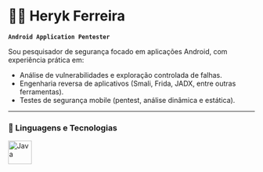 # 👨‍💻 Heryk Ferreira

**`Android Application Pentester`**

Sou pesquisador de segurança focado em aplicações Android, com experiência prática em:
- Análise de vulnerabilidades e exploração controlada de falhas.
- Engenharia reversa de aplicativos (Smali, Frida, JADX, entre outras ferramentas).
- Testes de segurança mobile (pentest, análise dinâmica e estática).

---
### 🧷 Linguagens e Tecnologias
<img
  align="left"
  alt="Java"
  title="Java"
  style="padding-rigth: 10px; width: 5vw;"
  src="https://cdn.jsdelivr.net/gh/devicons/devicon@latest/icons/java/java-original-wordmark.svg" />

